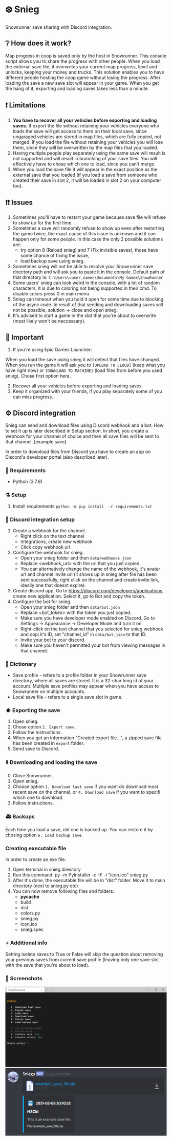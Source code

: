 # ❄️ Snieg
Snowrunner save sharing with Discord integration.

## ❔ How does it work?
Map progress in coop is saved only by the host in Snowrunner. This console script allows you to share the progress with other people. 
When you load the external save file, it overwrites your current map progress, level and unlocks, keeping your money and trucks. This solution enables you to have different people hosting the coop game without losing the progress. After loading the save a new save slot will appear in your game.
When you get the hang of it, exporting and loading saves takes less than a minute.

## ❗ Limitations
1. **You have to recover all your vehicles before exporting and loading saves.**
If export the file without retaining your vehicles everyone who loads the save will get access to them on their local save, since ungaraged vehicles are stored in map files, which are fully copied, not merged.
If you load the file without retaining your vehicles you will lose them, since they will be overwritten by the map files that you loaded.
2. Having multiple people play separately using the same save will result is not supported and will result in branching of your save files. You will effectively have to chose which one to load, since you can't merge.
3. When you load the save file it will appear in the exact position as the external save that you loaded (if you load a save from someone who created their save in slot 2, it will be loaded in slot 2 on your computer too).

## ❗❗ Issues
1. Sometimes you'll have to restart your game because save file will refuse to show up for the first time.
2. Sometimes a save will randomly refuse to show up even after restarting the game twice, the exact cause of this issue is unknown and it can happen only for some people. In this case the only 2 possible solutions are:
    - try option 8 (Reload snieg) and 7 (Fix invisible saves), those have some chance of fixing the issue,
    - load backup save using snieg.
3. Sometimes snieg will not be able to resolve your Snowrunner save directory path and will ask you to paste it in the console. Default path of that directory is: `C:\Users\<user_name>\Documents\My Games\SnowRunner`
4. Some users' snieg can look weird in the console, with a lot of random characters, it is due to coloring not being supported in their cmd. To disable colors press 0 in main menu.
5. Snieg can timeout when you hold it open for some time due to blocking of the async code. In result of that sending and downloading saves will not be possible, solution -> close and open snieg.
6. It's advised to start a game in the slot that you're about to overwrite (most likely won't be neccessary).

## 💭 Important
1. If you're using Epic Games Launcher:

When you load the save using snieg it will detect that files have changed. When you run the game it will ask you to `[UPLOAD TO CLOUD]` (keep what you have right now) or `[DOWNLOAD TO MACHINE]` (load files from before you used snieg). Chose first option here.

2. Recover all your vehicles before exporting and loading saves.
3. Keep it organized with your friends, if you play separately some of you can miss progress.

## ⚙️ Discord integration
Snieg can send and download files using Discord webhook and a bot. How to set it up is later described in Setup section.
In short, you create a webhook for your channel of choice and then all save files will be sent to that channel.
[example save]

In order to download files from Discord you have to create an app on Discord's developer portal (also described later).

### 🐍 Requirements
- Python (3.7.9)

### ⚗️ Setup
1. Install requirements
    `python -m pip install  -r requirements.txt`
   
### 🤖 Discord integration setup
1. Create a webhook for the channel.
    - Right click on the text channel
    - Integrations, create new webhook
    - Click copy webhook url.
2. Configure the webhook for snieg.
    - Open your snieg folder and then `data/webhooks.json`
    - Replace <webhook_url> with the url that you just copied.
    - You can alternatively change the name of the webhook, it's avatar url and channel invite url (it shows up in snieg after file has been sent successfully, right click on the channel and create invite link, ideally one that doesnt expire).
3. Create discord app. Go to https://discord.com/developers/applications, create new application. Select it, go to Bot and copy the token.
4. Configure the bot for snieg.
    - Open your snieg folder and then `data/bot.json`
    - Replace <bot_token> with the token you just copied.
    - Make sure you have developer mode enabled on Discord. Go to Settings -> Appearance -> Developer Mode and turn it on.
    - Right-click on the text channel that you selected for snieg webhook and copi it's ID, set "channel_id" in `data/bot.json` to that ID.
    - Invite your bot to your discord.
    - Make sure you haven't permitted your bot from viewing messages in that channel.
    

### 📖 Dictionary
- Save profile - refers to a profile folder in your Snowrunner save directory, where all saves are stored. It is a 32-char long id of your account. Multiple save profiles may appear when you have access to Snowrunner on multiple accounts.
- Local save file - refers to a single save slot in game.

### ⬆️ Exporting the save
1. Open snieg.
2. Chose option `2. Export save`.
3. Follow the instructions.
4. When you get an information "Created export file...", a zipped save file has been created in `export` folder.
5. Send save to Discord.

### ⬇️ Downloading and loading the save
0. Close Snowrunner.
1. Open snieg.
2. Choose option `1. Download last save` if you want do download most recent save on the channel, or `4. Download save` if you want to specifi which one to download.
3. Follow instructions.

### 🚑 Backups
Each time you load a save, old one is backed up. You can restore it by chosing option `6. Load backup save`.

### Creating executable file
In order to create an exe file:
1. Open terminal in snieg directory
2. Run this command: py -m PyInstaller -c -F -i "icon.ico" snieg.py
3. After it's done, the executable file will be in "dist" folder. Move it to main directory (next to snieg.py etc)
4. You can now remove following files and folders:
    - __pycache__
    - build
    - dist
    - colors.py
    - snieg.py
    - icon.ico
    - snieg.spec

### + Additional info
Setting isolate saves to True or False will skip the question about removing your previous saves from current save profile (leaving only one save slot with the save that you're about to load).

### 📸 Screenshots
![](screenshots/main_menu.png)
![](screenshots/example_save.png)
